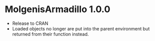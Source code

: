 # MolgenisArmadillo 1.0.0

* Release to CRAN
* Loaded objects no longer are put into the parent environment but
returned from their function instead.
